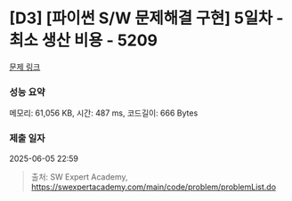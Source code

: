 # [D3] [파이썬 S/W 문제해결 구현] 5일차 - 최소 생산 비용 - 5209 

[문제 링크](https://swexpertacademy.com/main/code/problem/problemDetail.do?contestProbId=AWT-ZxiKcyIDFAVT) 

### 성능 요약

메모리: 61,056 KB, 시간: 487 ms, 코드길이: 666 Bytes

### 제출 일자

2025-06-05 22:59



> 출처: SW Expert Academy, https://swexpertacademy.com/main/code/problem/problemList.do